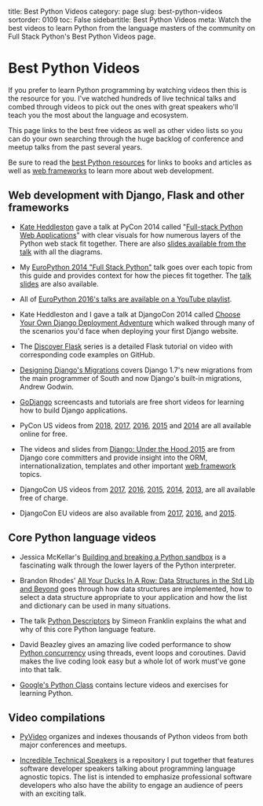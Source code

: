 title: Best Python Videos
category: page
slug: best-python-videos
sortorder: 0109
toc: False
sidebartitle: Best Python Videos
meta: Watch the best videos to learn Python from the language masters of the community on Full Stack Python's Best Python Videos page.


# Best Python Videos
If you prefer to learn Python programming by watching videos then this is the
resource for you. I've watched hundreds of live technical talks and combed
through videos to pick out the ones with great speakers who'll teach you the
most about the language and ecosystem. 

This page links to the best free videos as well as other video lists so you 
can do your own searching through the huge backlog of conference and meetup 
talks from the past several years. 

<div class="well see-also">Be sure to read the <a href="/best-python-resources.html">best Python resources</a> for links to books and articles as well as <a href="/web-frameworks.html">web frameworks</a> to learn more about web development.</div>


## Web development with Django, Flask and other frameworks
* [Kate Heddleston](https://twitter.com/heddle317) gave a talk at PyCon 2014 
  called 
  "[Full-stack Python Web Applications](http://pyvideo.org/video/2591/so-you-want-to-be-a-full-stack-developer-how-to)"
  with clear visuals for how numerous layers of the Python web
  stack fit together. There are also [slides available from the talk](https://speakerdeck.com/pycon2014/so-you-want-to-be-a-full-stack-developer-how-to-build-a-full-stack-python-web-application-by-kate-heddleston)
  with all the diagrams.

* My [EuroPython 2014 "Full Stack Python"](https://www.youtube.com/watch?v=s6NaOKD40rY)
  talk goes over each topic from this guide and provides context for how the
  pieces fit together. 
  The [talk slides](http://www.mattmakai.com/presentations/2014-full-stack-python-berlin.html) are also available.

* All of [EuroPython 2016's talks are available on a YouTube playlist](https://www.youtube.com/playlist?list=PL8uoeex94UhE3FDvjacSlHFffoNEoPzzm).

* Kate Heddleston and I gave a talk at DjangoCon 2014 called
  [Choose Your Own Django Deployment Adventure](https://www.youtube.com/watch?v=QrFEKghISEI)
  which walked through many of the scenarios you'd face when deploying your
  first Django website.

* The [Discover Flask](https://github.com/realpython/discover-flask) series is
  a detailed Flask tutorial on video with corresponding code examples on 
  GitHub.

* [Designing Django's Migrations](http://pyvideo.org/video/2630/designing-djangos-migrations)
  covers Django 1.7's new migrations from the main programmer 
  of South and now Django's built-in migrations, Andrew Godwin.

* [GoDjango](https://godjango.com/) screencasts and tutorials are free short
  videos for learning how to build Django applications.

* PyCon US videos from 
  [2018](https://www.youtube.com/channel/UCsX05-2sVSH7Nx3zuk3NYuQ/videos),
  [2017](https://www.youtube.com/channel/UCrJhliKNQ8g0qoE_zvL8eVg/videos),
  [2016](https://www.youtube.com/channel/UCwTD5zJbsQGJN75MwbykYNw/videos),
  [2015](https://www.youtube.com/channel/UCgxzjK6GuOHVKR_08TT4hJQ/videos)
  and [2014](https://www.youtube.com/user/PyCon2014/videos)
  are all available online for free.

* The videos and slides from 
  [Django: Under the Hood 2015](https://www.youtube.com/channel/UC9T1dhIlL_8Va9DxvKRowBw)
  are from Django core committers and provide insight into the ORM, 
  internationalization, templates and other important 
  [web framework](/web-frameworks.html) topics.

* DjangoCon US videos from 
  [2017](https://www.youtube.com/playlist?list=PL2NFhrDSOxgXmA215-fo02djziShwLa6T),
  [2016](https://www.youtube.com/playlist?list=PL2NFhrDSOxgX-A4qpaf3rRaEnEe7166Ac),
  [2015](https://www.youtube.com/playlist?list=PL2NFhrDSOxgWvzf40lYJ8gohFciQqRx3K),
  [2014](https://www.youtube.com/playlist?list=PLE7tQUdRKcybbNiuhLcc3h6WzmZGVBMr3), 
  [2013](http://www.youtube.com/user/TheOpenBastion/videos), are all available
  free of charge.

* DjangoCon EU videos are also available from 
  [2017](https://www.youtube.com/user/djangoconeurope/videos),
  [2016](http://pyvideo.org/events/djangocon-europe-2016.html),
  and [2015](https://vimeo.com/channels/952478/videos).


## Core Python language videos
* Jessica McKellar's 
  [Building and breaking a Python sandbox](https://www.youtube.com/watch?v=sL_syMmRkoU)
  is a fascinating walk through the lower layers of the Python interpreter.

* Brandon Rhodes' 
  [All Your Ducks In A Row: Data Structures in the Std Lib and Beyond](https://www.youtube.com/watch?v=fYlnfvKVDoM)
  goes through how data structures are implemented, how to select a
  data structure appropriate to your application and how the list and 
  dictionary can be used in many situations.

* The talk [Python Descriptors](https://www.youtube.com/watch?v=ZdvpNaWwx24) 
  by Simeon Franklin explains the what and why of this core Python language 
  feature.

* David Beazley gives an amazing live coded performance to show
  [Python concurrency](https://www.youtube.com/watch?v=MCs5OvhV9S4)
  using threads, event loops and coroutines. David makes the live coding
  look easy but a whole lot of work must've gone into that talk.

* [Google's Python Class](https://developers.google.com/edu/python/) contains
  lecture videos and exercises for learning Python.


## Video compilations
* [PyVideo](http://pyvideo.org/) organizes and indexes thousands of Python
  videos from both major conferences and meetups.

* [Incredible Technical Speakers](https://github.com/mattmakai/incredible-technical-speakers)
  is a repository I put together that features software developer speakers
  talking about programming language agnostic topics. The list is intended
  to emphasize professional software developers who also have the ability to
  engage an audience of peers with an exciting talk.

